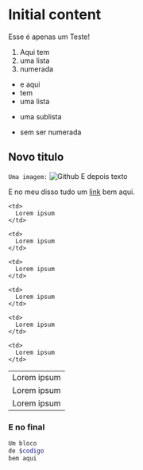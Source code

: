 # Initial content

Esse é apenas um Teste!

1.  Aqui tem
2.  uma lista
3.  numerada

*   e aqui
*   tem
*   uma lista
-   uma sublista
*   sem ser numerada

## Novo titulo

`Uma imagem:` ![][1] 
E depois texto

E no meu disso tudo um [link][2] bem aqui.

<table>
  <tr>
    <td>
      Lorem ipsum
    </td>
    
    <td>
      Lorem ipsum
    </td>
    
    <td>
      Lorem ipsum
    </td>
  </tr>
  
  <tr>
    <td>
      Lorem ipsum
    </td>
    
    <td>
      Lorem ipsum
    </td>
    
    <td>
      Lorem ipsum
    </td>
  </tr>
  
  <tr>
    <td>
      Lorem ipsum
    </td>
    
    <td>
      Lorem ipsum
    </td>
    
    <td>
      Lorem ipsum
    </td>
  </tr>
</table>

### E no final

```php
Um bloco
de $codigo
bem aqui
```

 [1]: https://a248.e.akamai.net/assets.github.com/images/modules/about_page/octocat.png?1340659511 "Github"
 [2]: http://google.com